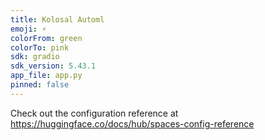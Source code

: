 ```yaml
---
title: Kolosal Automl
emoji: ⚡
colorFrom: green
colorTo: pink
sdk: gradio
sdk_version: 5.43.1
app_file: app.py
pinned: false
---
```


Check out the configuration reference at https://huggingface.co/docs/hub/spaces-config-reference
